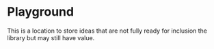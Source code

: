 # Playground
This is a location to store ideas that are not fully ready for
inclusion the library but may still have value.
